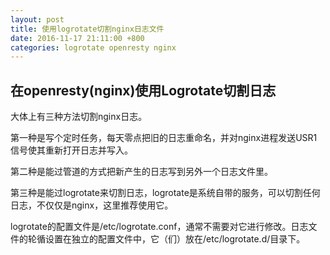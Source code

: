 ```yaml
---
layout: post
title: 使用logrotate切割nginx日志文件
date: 2016-11-17 21:11:00 +800
categories: logrotate openresty nginx
---
```

## 在openresty(nginx)使用Logrotate切割日志
大体上有三种方法切割nginx日志。

第一种是写个定时任务，每天零点把旧的日志重命名，并对nginx进程发送USR1信号使其重新打开日志并写入。

第二种是能过管道的方式把新产生的日志写到另外一个日志文件里。

第三种是能过logrotate来切割日志，logrotate是系统自带的服务，可以切割任何日志，不仅仅是nginx，这里推荐使用它。

logrotate的配置文件是/etc/logrotate.conf，通常不需要对它进行修改。日志文件的轮循设置在独立的配置文件中，它（们）放在/etc/logrotate.d/目录下。
